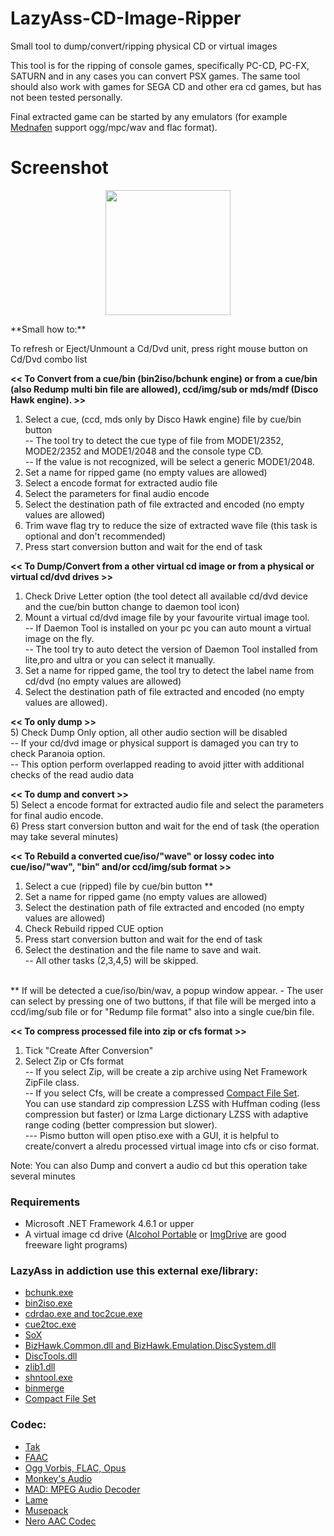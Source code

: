 # LazyAss-CD-Image-Ripper
Small tool to dump/convert/ripping physical CD or virtual images

This tool is for the ripping of console games, specifically PC-CD, PC-FX, SATURN and in any cases you can convert PSX games.
The same tool should also work with games for SEGA CD and other era cd games, but has not been tested personally.

Final extracted game can be started by any emulators (for example [Mednafen](https://mednafen.github.io) support ogg/mpc/wav and flac format).

# Screenshot
<p align="center">
<a href="https://a.fsdn.com/con/app/proj/lazyass-cd-image-ripper/screenshots/LazyAss.png/1"><img src="https://a.fsdn.com/con/app/proj/lazyass-cd-image-ripper/screenshots/LazyAss.png/1" width="200" /></a>
</p>
**Small how to:**

To refresh or Eject/Unmount a Cd/Dvd unit, press right mouse button on Cd/Dvd combo list

**<< To Convert from a cue/bin (bin2iso/bchunk engine) or from a cue/bin (also Redump multi bin file are allowed), ccd/img/sub or mds/mdf (Disco Hawk engine). >>**<br>
1) Select a cue, (ccd, mds only by Disco Hawk engine) file by cue/bin button<br>
-- The tool try to detect the cue type of file from MODE1/2352, MODE2/2352 and MODE1/2048 and the console type CD.<br>
-- If the value is not recognized, will be select a generic MODE1/2048.<br>
2) Set a name for ripped game (no empty values are allowed)
3) Select a encode format for extracted audio file
4) Select the parameters for final audio encode
5) Select the destination path of file extracted and encoded (no empty values are allowed)
6) Trim wave flag try to reduce the size of extracted wave file (this task is optional and don't recommended) 
7) Press start conversion button and wait for the end of task

**<< To Dump/Convert from a other virtual cd image or from a physical or virtual cd/dvd drives >>**<br>
1) Check Drive Letter option (the tool detect all available cd/dvd device and the cue/bin button change to daemon tool icon)<br>
2) Mount a virtual cd/dvd image file by your favourite virtual image tool.<br>
-- If Daemon Tool is installed on your pc you can auto mount a virtual image on the fly.<br>
-- The tool try to auto detect the version of Daemon Tool installed from lite,pro and ultra or you can select it manually.
3) Set a name for ripped game, the tool try to detect the label name from cd/dvd (no empty values are allowed)
4) Select the destination path of file extracted and encoded (no empty values are allowed).

**<< To only dump >>**<br>
5) Check Dump Only option, all other audio section will be disabled<br>
-- If your cd/dvd image or physical support is damaged you can try to check Paranoia option.<br>
-- This option perform overlapped reading to avoid jitter with  additional  checks  of the read audio data<br>

**<< To dump and convert >>**<br>
5) Select a encode format for extracted audio file and select the parameters for final audio encode.<br>
6) Press start conversion button and wait for the end of task (the operation may take several minutes)<br>

**<< To Rebuild a converted cue/iso/"wave" or lossy codec into cue/iso/"wav", "bin" and/or ccd/img/sub format >>**<br>
1) Select a cue (ripped) file by cue/bin button **<br>
2) Set a name for ripped game (no empty values are allowed)<br>
3) Select the destination path of file extracted and encoded (no empty values are allowed)<br>
4) Check Rebuild ripped CUE option<br>
5) Press start conversion button and wait for the end of task<br>
6) Select the destination and the file name to save and wait.<br> 
-- All other tasks (2,3,4,5) will be skipped.<br><br>

** If will be detected a cue/iso/bin/wav, a popup window appear. - The user can select by pressing one of two buttons, if that file will be merged into a ccd/img/sub file or for "Redump file format" also into a single cue/bin file.

**<< To compress processed file into zip or cfs format >>**<br>
1) Tick "Create After Conversion"<br>
2) Select Zip or Cfs format<br>
-- If you select Zip, will be create a zip archive using Net Framework ZipFile class.<br>
-- If you select Cfs, will be create a compressed [Compact File Set](https://pismotec.com/cfs/).<br>
    You can use standard zip compression LZSS with Huffman coding (less compression but faster) or lzma  Large dictionary LZSS with adaptive range coding (better compression but slower).<br>
--- Pismo button will open ptiso.exe with a GUI, it is helpful to create/convert a alredu processed virtual image into cfs or ciso format.<br>



Note: You can also Dump and convert a audio cd but this operation take several minutes

### Requirements
* Microsoft .NET Framework 4.6.1 or upper
* A virtual image cd drive ([Alcohol Portable](https://www.alcohol-soft.com/alcohol_portable.php) or [ImgDrive](https://www.yubsoft.com/imgdrive/) are  good freeware light programs)

### LazyAss in addiction use this external exe/library:
* [bchunk.exe](http://he.fi/bchunk/)
* [bin2iso.exe](http://users.eastlink.ca/~doiron/bin2iso/)
* [cdrdao.exe and toc2cue.exe](http://cdrdao.sourceforge.net/)
* [cue2toc.exe](http://cue2toc.sourceforge.net/)
* [SoX](http://sox.sourceforge.net/)
* [BizHawk.Common.dll and BizHawk.Emulation.DiscSystem.dll](https://github.com/TASVideos/BizHawk/tree/master/BizHawk.Client.DiscoHawk)
* [DiscTools.dll](https://github.com/Asnivor/DiscTools)
* [zlib1.dll](https://www.zlib.net/)
* [shntool.exe](http://shnutils.freeshell.org/)
* [binmerge](https://github.com/putnam/binmerge)
* [Compact File Set](https://pismotec.com/cfs/)

### Codec:
* [Tak](http://thbeck.de/Tak/Tak.html)
* [FAAC](http://faac.sourceforge.net/)
* [Ogg Vorbis, FLAC, Opus](https://xiph.org/)
* [Monkey's Audio](https://www.monkeysaudio.com/)
* [MAD: MPEG Audio Decoder](https://www.underbit.com/products/mad/)
* [Lame](http://lame.sourceforge.net/)
* [Musepack](https://www.musepack.net/)
* [Nero AAC Codec](https://web.archive.org/web/20160310025758/http://www.nero.com:80/enu/company/about-nero/nero-aac-codec.php)
